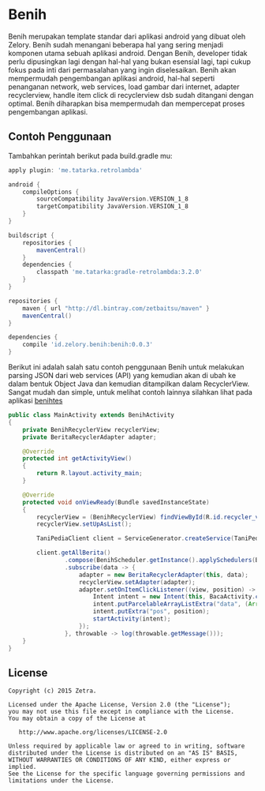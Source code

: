 Benih
======
Benih merupakan template standar dari aplikasi android yang dibuat oleh Zelory. Benih sudah menangani beberapa hal yang sering menjadi komponen utama sebuah aplikasi android. Dengan Benih, developer tidak perlu dipusingkan lagi dengan hal-hal yang bukan esensial lagi, tapi cukup fokus pada inti dari permasalahan yang ingin diselesaikan. Benih akan mempermudah pengembangan aplikasi android, hal-hal seperti penanganan network, web services, load gambar dari internet, adapter recyclerview, handle item click di recyclerview dsb sudah ditangani dengan optimal. Benih diharapkan bisa mempermudah dan mempercepat proses pengembangan aplikasi.

Contoh Penggunaan
-------
Tambahkan perintah berikut pada build.gradle mu:

```groovy
apply plugin: 'me.tatarka.retrolambda'

android {
    compileOptions {
        sourceCompatibility JavaVersion.VERSION_1_8
        targetCompatibility JavaVersion.VERSION_1_8
    }
}

buildscript {
    repositories {
        mavenCentral()
    }
    dependencies {
        classpath 'me.tatarka:gradle-retrolambda:3.2.0'
    }
}

repositories {
    maven { url "http://dl.bintray.com/zetbaitsu/maven" }
    mavenCentral()
}

dependencies {
    compile 'id.zelory.benih:benih:0.0.3'
}
```

Berikut ini adalah salah satu contoh penggunaan Benih untuk melakukan parsing JSON dari web services (API) yang kemudian akan di ubah ke dalam bentuk Object Java dan kemudian ditampilkan dalam RecyclerView. Sangat mudah dan simple, untuk melihat contoh lainnya silahkan lihat pada aplikasi <a href="https://github.com/zetbaitsu/Benih/tree/master/benihtes">benihtes</a>

```java
public class MainActivity extends BenihActivity
{
    private BenihRecyclerView recyclerView;
    private BeritaRecyclerAdapter adapter;

    @Override
    protected int getActivityView()
    {
        return R.layout.activity_main;
    }

    @Override
    protected void onViewReady(Bundle savedInstanceState)
    {
        recyclerView = (BenihRecyclerView) findViewById(R.id.recycler_view);
        recyclerView.setUpAsList();

        TaniPediaClient client = ServiceGenerator.createService(TaniPediaClient.class, TaniPediaClient.BASE_URL);

        client.getAllBerita()
                .compose(BenihScheduler.getInstance().applySchedulers(BenihScheduler.Type.IO))
                .subscribe(data -> {
                    adapter = new BeritaRecyclerAdapter(this, data);
                    recyclerView.setAdapter(adapter);
                    adapter.setOnItemClickListener((view, position) -> {
                        Intent intent = new Intent(this, BacaActivity.class);
                        intent.putParcelableArrayListExtra("data", (ArrayList<Berita>) adapter.getData());
                        intent.putExtra("pos", position);
                        startActivity(intent);
                    });
                }, throwable -> log(throwable.getMessage()));
    }
}
```

License
-------
    Copyright (c) 2015 Zetra.
    
    Licensed under the Apache License, Version 2.0 (the "License");
    you may not use this file except in compliance with the License.
    You may obtain a copy of the License at

       http://www.apache.org/licenses/LICENSE-2.0

    Unless required by applicable law or agreed to in writing, software
    distributed under the License is distributed on an "AS IS" BASIS,
    WITHOUT WARRANTIES OR CONDITIONS OF ANY KIND, either express or implied.
    See the License for the specific language governing permissions and
    limitations under the License.
